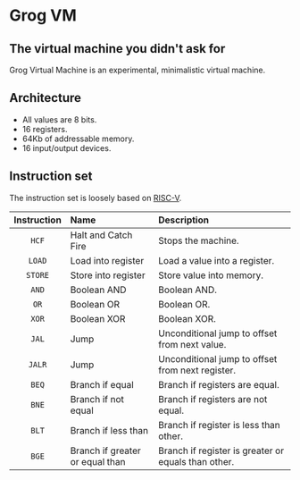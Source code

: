 # Grog VM

## The virtual machine you didn't ask for

Grog Virtual Machine is an experimental, minimalistic virtual machine.

## Architecture

* All values are 8 bits.
* 16 registers.
* 64Kb of addressable memory.
* 16 input/output devices.

## Instruction set

The instruction set is loosely based on [RISC-V](https://riscv.org/).

| Instruction | Name                            | Description                                         |
| :-:         | :--                             | :--                                                 |
| ```HCF```   | Halt and Catch Fire             | Stops the machine.                                  |
| ```LOAD```  | Load into register              | Load a value into a register.                       |
| ```STORE``` | Store into register             | Store value into memory.                            |
| ```AND```   | Boolean AND                     | Boolean AND.                                        |
| ```OR```    | Boolean OR                      | Boolean OR.                                         |
| ```XOR```   | Boolean XOR                     | Boolean XOR.                                        | 
| ```JAL```   | Jump                            | Unconditional jump to offset from next value.       |
| ```JALR```  | Jump                            | Unconditional jump to offset from next register.    |
| ```BEQ```   | Branch if equal                 | Branch if registers are equal.                      |
| ```BNE```   | Branch if not equal             | Branch if registers are not equal.                  |
| ```BLT```   | Branch if less than             | Branch if register is less than other.              |
| ```BGE```   | Branch if greater or equal than | Branch if register is greater or equals than other. |
